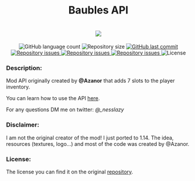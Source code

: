 <h1 align="center">Baubles API</h1>
<h1 align="center">
  <img src="https://raw.githubusercontent.com/lazyMods/Baubles/master/src/main/resources/BLogo.png"><br>
</h1>

<p align="center">
  <img alt="GitHub language count" src="https://img.shields.io/github/languages/count/lazyMods/Baubles.svg">

  <img alt="Repository size" src="https://img.shields.io/github/repo-size/lazyMods/Baubles.svg">
  
  <a href="https://github.com/lazyMods/Baubles/commits/master">
    <img alt="GitHub last commit" src="https://img.shields.io/github/last-commit/lazyMods/Baubles.svg">
  </a>

  <a href="https://github.com/lazyMods/Baubles/issues">
    <img alt="Repository issues" src="https://img.shields.io/github/issues/lazyMods/Baubles.svg">
  </a>

  <a href="https://www.curseforge.com/minecraft/mc-mods/baubles-reborn">
    <img alt="Repository issues" src="http://cf.way2muchnoise.eu/full_366844_downloads.svg">
  </a>

  <a href="https://www.curseforge.com/minecraft/mc-mods/baubles-reborn">
    <img alt="Repository issues" src="http://cf.way2muchnoise.eu/versions/366844.svg">
  </a>

  <img alt="License" src="https://img.shields.io/badge/license-ANS3.0NC-yellow">
</p>


### Description:

Mod API originally created by **@Azanor** that adds 7 slots to the player inventory.

You can learn how to use the API [here](https://lazynessmind.github.io).

For any questions DM me on twitter: *@_nesslazy*

### Disclaimer:

I am not the original creator of the mod! I just ported to 1.14.
The idea, resources (textures, logo…) and most of the code was created by @Azanor.

### License:

The license you can find it on the original [repository](https://github.com/Azanor/Baubles).
